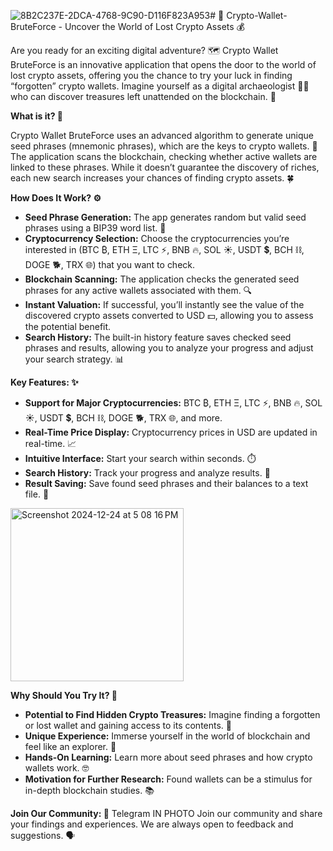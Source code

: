 
![8B2C237E-2DCA-4768-9C90-D116F823A953](https://github.com/user-attachments/assets/fa0cdd1c-1917-436e-b20a-f54e38c856da)# 🚀 Crypto-Wallet-BruteForce - Uncover the World of Lost Crypto Assets 💰

Are you ready for an exciting digital adventure? 🗺️ Crypto Wallet BruteForce is an innovative application that opens the door to the world of lost crypto assets, offering you the chance to try your luck in finding “forgotten” crypto wallets. Imagine yourself as a digital archaeologist 👨‍💻 who can discover treasures left unattended on the blockchain. 💎

**What is it? 🤔**

Crypto Wallet BruteForce uses an advanced algorithm to generate unique seed phrases (mnemonic phrases), which are the keys to crypto wallets. 🔑 The application scans the blockchain, checking whether active wallets are linked to these phrases. While it doesn’t guarantee the discovery of riches, each new search increases your chances of finding crypto assets. 🍀

**How Does It Work? ⚙️**

*   **Seed Phrase Generation:** The app generates random but valid seed phrases using a BIP39 word list. 📝
*   **Cryptocurrency Selection:** Choose the cryptocurrencies you’re interested in (BTC ₿, ETH Ξ, LTC ⚡, BNB 🔥, SOL ☀️, USDT 💲, BCH ⛓️, DOGE 🐕, TRX 🌐) that you want to check.
*   **Blockchain Scanning:** The application checks the generated seed phrases for any active wallets associated with them. 🔍
*   **Instant Valuation:** If successful, you’ll instantly see the value of the discovered crypto assets converted to USD 💵, allowing you to assess the potential benefit.
*   **Search History:** The built-in history feature saves checked seed phrases and results, allowing you to analyze your progress and adjust your search strategy. 📊

**Key Features: ✨**

*   **Support for Major Cryptocurrencies:** BTC ₿, ETH Ξ, LTC ⚡, BNB 🔥, SOL ☀️, USDT 💲, BCH ⛓️, DOGE 🐕, TRX 🌐, and more.
*   **Real-Time Price Display:** Cryptocurrency prices in USD are updated in real-time. 📈
*   **Intuitive Interface:** Start your search within seconds. ⏱️
*   **Search History:** Track your progress and analyze results. 📜
*   **Result Saving:** Save found seed phrases and their balances to a text file. 💾
<img width="277" alt="Screenshot 2024-12-24 at 5 08 16 PM" src="https://github.com/user-attachments/assets/9893d68d-fdc0-426f-831d-2749d17c1c2a" />

**Why Should You Try It? 🎯**

*   **Potential to Find Hidden Crypto Treasures:** Imagine finding a forgotten or lost wallet and gaining access to its contents. 🤩
*   **Unique Experience:** Immerse yourself in the world of blockchain and feel like an explorer. 🧭
*   **Hands-On Learning:** Learn more about seed phrases and how crypto wallets work. 🤓
*   **Motivation for Further Research:** Found wallets can be a stimulus for in-depth blockchain studies. 📚

**Join Our Community: 🤝**
Telegram IN PHOTO
Join our community and share your findings and experiences. We are always open to feedback and suggestions. 🗣️

